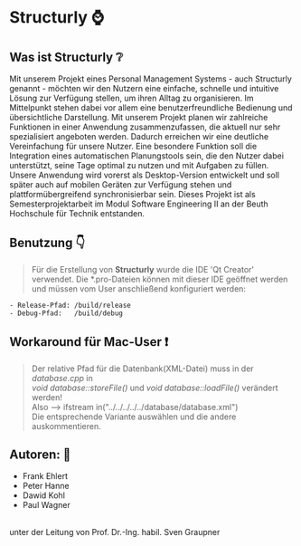 # Structurly :watch:

## Was ist Structurly :grey_question:

Mit unserem Projekt eines Personal Management Systems - auch Structurly genannt - möchten wir den Nutzern
eine einfache, schnelle und intuitive Lösung zur Verfügung stellen, um ihren Alltag zu organisieren.
Im Mittelpunkt stehen dabei vor allem eine benutzerfreundliche Bedienung und übersichtliche Darstellung.
Mit unserem Projekt planen wir zahlreiche Funktionen in einer Anwendung zusammenzufassen, die aktuell nur sehr
spezialisiert angeboten werden. Dadurch erreichen wir eine deutliche Vereinfachung für unsere Nutzer. Eine
besondere Funktion soll die Integration eines automatischen Planungstools sein, die den Nutzer dabei
unterstützt, seine Tage optimal zu nutzen und mit Aufgaben zu füllen. Unsere Anwendung wird vorerst als
Desktop-Version entwickelt und soll später auch auf mobilen Geräten zur Verfügung stehen und
plattformübergreifend synchronisierbar sein.
Dieses Projekt ist als Semesterprojektarbeit im Modul Software Engineering II an der Beuth Hochschule für Technik entstanden.

## Benutzung :point_down:

>Für die Erstellung von **Structurly** wurde die IDE 'Qt Creator' verwendet.
Die *.pro-Dateien können mit dieser IDE geöffnet werden und müssen vom User
anschließend konfiguriert werden:

    - Release-Pfad: /build/release
    - Debug-Pfad:   /build/debug

## Workaround für Mac-User :exclamation: 

>Der relative Pfad für die Datenbank(XML-Datei) muss in der *database.cpp* in<br/>
*void database::storeFile()* und *void database::loadFile()* verändert werden!<br/>
Also --> ifstream in("../../../../../database/database.xml")<br/>
Die entsprechende Variante auswählen und die andere auskommentieren.

## Autoren: :busts_in_silhouette:
* Frank Ehlert 
* Peter Hanne
* Dawid Kohl
* Paul Wagner <br/>
<br/>
unter der Leitung von Prof. Dr.-Ing. habil. Sven Graupner
